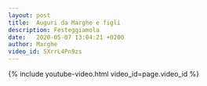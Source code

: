 ```yaml
---
layout: post
title:  Auguri da Marghe e figli
description: Festeggiamola
date:   2020-05-07 13:04:21 +0200
author: Marghe
video_id: 5XrrL4Pn9zs
---
```


{% include youtube-video.html video_id=page.video_id %}
